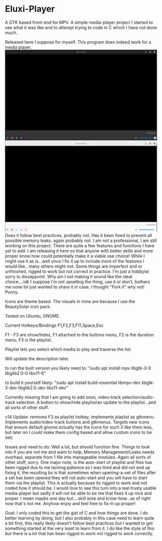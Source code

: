 # Eluxi-Player
A GTK based front-end for MPV. A simple media-player project I started to see what it was like and to attempt trying to code in C which I have not done much.

Released here I suppose for myself. This program does indeed work for a media player.
![Example Appearance](Screenshots/Screenshot%20from%202025-04-28%2002-12-59.png)
![Example Appearance 2](Screenshots/Screenshot%20from%202025-04-28%2002-15-40.png)
Does it follow best practices, probably not. Has it been fixed to prevent all possible memory leaks, again probably not. 
I am not a professional, I am still working on this project. There are quite a few features and functions I have yet to add.
I am releasing it here so that anyone with better skills and more proper know how could potentially make it a viable use choice!
While I might use it as is...well once I fix it up to include more of the features I would like...many others might not.
Some things are imperfect and or unfinished, rigged to work but not correct in practice. I'm just a hobbyist sorry to dissappoint.
Why am I not making it sound like the ideal choice....idk I suppose I'm not upselling the thing, use it or don't, bothers me none lol just wanted to share it in case.
I thought "Fork it" why not! Punny.

Icons are theme based. The visuals in mine are because I use the BeautySolar icon pack.

Tested on Ubuntu, GNOME.

Current Hotkeys/Bindings
F1,F2,F3,F11,Space,Esc

F1 - F3 are show/hides, F1 attached to the buttons menu, F2 is the duration menu, F3 is the playlist.

Playlist lets you select which media to play and traverse the list. 

Will update the description later.


to run the built version you likely need to: "sudo apt install mpv libgtk-3-0 libglib2.0-0 libx11-6"


to build it yourself likely: "sudo apt install build-essential libmpv-dev libgtk-3-dev libglib2.0-dev libx11-dev"

Currently missing that I am going to add soon, video-track selection/audio-track selection. A button to show/hide playlist/an update to the playlist...and all sorts of other stuff.

v14 Update: removes F3 as playlist hotkey, implements playlist as gtkmenu. Implements audio/video-track buttons and gtkmenus. Targets new icons that ensure default gnome actually has the icons for such (I like them less, but later on I could make them config based and allow custom icons to be set)

Issues and need to do: Well a lot, but should function fine. Things to look into if you are not me and want to help, Memory Management/Leaks needs overhaul, separate from 1 file into manageable modules. Again all sorts of other stuff, sorry. One major note, is the auto-start of playlist and files has been rigged due to me lacking patience as I was tired and did not end up fixing it, the resulting bs is that sometimes when opening-a-set of files after a set has been opened they will not auto-start and you will have to start them via the playlist. This is actually because its rigged to work and not coded how it should be. I would love to see this turn into a real trusty usable media-player but sadly it will not be able to be me that fixes it up nice and proper. I mean maybe one day but....skill wise and know-how...as of right now that's not me. Anyhow enjoy and feel free to fix-it-up proper!

Goal: I only coded this to get the gist of C and how things are done, I do better learning by doing, but I also probably in this case need to learn quite a bit first, this really likely doesn't follow best practices but I wanted to get something started at the very least to learn from it. I do like the style of this but there is a lot that has been rigged to work not rigged to work correctly.




